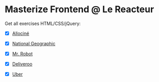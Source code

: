 # Masterize Frontend @ Le Reacteur

Get all exercises HTML/CSS/jQuery:

- [x] [Allociné](https://xaviercolombel.github.io/allocine/index.html)

- [x] [National Geographic](https://xaviercolombel.github.io/natgeo/index.html)

- [x] [Mr. Robot](https://xaviercolombel.github.io/mrrobot/index.html)

- [x] [Deliveroo](https://xaviercolombel.github.io/deliveroo/index.html)

- [x] [Uber](https://xaviercolombel.github.io/uber/index.html)